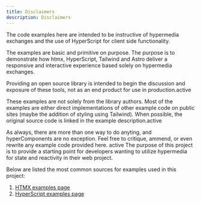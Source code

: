 ```yaml
---
title: Disclaimers
description: Disclaimers
---
```


The code examples here are intended to be instructive of hypermedia exchanges and the use of HyperScript for client side functionality.   

The examples are basic and primitive on purpose.   The purpose is to demonstrate how htmx, HyperScript, Tailwind and Astro deliver a responsive and interactive
experience based solely on hypermedia exchanges.   

Providing an open source library is intended to begin the discussion and exposure of these tools, not as an end product for use in production.active

These examples are not solely from the library authors.   Most of the examples are either direct implementations of other example code on public sites (maybe the addition of styling using Tailwind).   When possible, the original source code is linked in the example description.active

As always, there are more than one way to do anyting, and hyperComponents are no exception.   Feel free to critique, ammend, or even rewrite any example code provided here. active
The purpose of this project is to provide a starting point for developers wanting to utilize hypermedia for state and reactivity in their web project.

Below are listed the most common sources for examples used in this project:


1.  [HTMX examples page](https://htmx.org/examples/)
2.  [HyperScript examples page](https://hyperscript.org/examples/)







